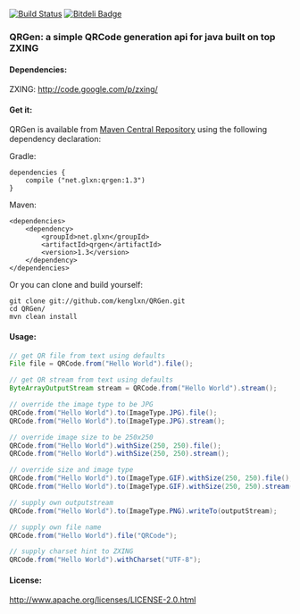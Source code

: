 [![Build Status](https://travis-ci.org/kenglxn/QRGen.png?branch=master)](https://travis-ci.org/kenglxn/QRGen) [![Bitdeli Badge](https://d2weczhvl823v0.cloudfront.net/kenglxn/qrgen/trend.png)](https://bitdeli.com/free "Bitdeli Badge")

### QRGen: a simple QRCode generation api for java built on top ZXING

#### Dependencies:

ZXING: http://code.google.com/p/zxing/

#### Get it:

QRGen is available from [Maven Central Repository](http://search.maven.org/#browse%7C-852965118) using the following dependency declaration:

Gradle:

    dependencies {
        compile ("net.glxn:qrgen:1.3")
    }
    
Maven:

    <dependencies>
        <dependency>
            <groupId>net.glxn</groupId>
            <artifactId>qrgen</artifactId>
            <version>1.3</version>
        </dependency>
    </dependencies>

Or you can clone and build yourself:

    git clone git://github.com/kenglxn/QRGen.git
    cd QRGen/
    mvn clean install

#### Usage:

```java
// get QR file from text using defaults
File file = QRCode.from("Hello World").file();

// get QR stream from text using defaults
ByteArrayOutputStream stream = QRCode.from("Hello World").stream();

// override the image type to be JPG
QRCode.from("Hello World").to(ImageType.JPG).file();
QRCode.from("Hello World").to(ImageType.JPG).stream();

// override image size to be 250x250
QRCode.from("Hello World").withSize(250, 250).file();
QRCode.from("Hello World").withSize(250, 250).stream();

// override size and image type
QRCode.from("Hello World").to(ImageType.GIF).withSize(250, 250).file();
QRCode.from("Hello World").to(ImageType.GIF).withSize(250, 250).stream();

// supply own outputstream
QRCode.from("Hello World").to(ImageType.PNG).writeTo(outputStream);

// supply own file name
QRCode.from("Hello World").file("QRCode");

// supply charset hint to ZXING
QRCode.from("Hello World").withCharset("UTF-8");
```

#### License:

http://www.apache.org/licenses/LICENSE-2.0.html

